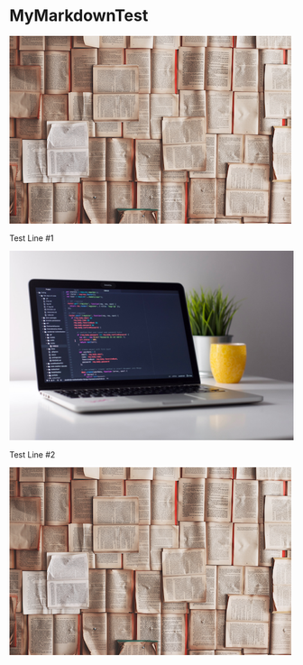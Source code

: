 # MyMarkdownTest

![img](test1.png)

Test Line #1

![img](test.jpg)

Test Line #2

![Test Folder](assets/test1.png)
<!--stackedit_data:
eyJoaXN0b3J5IjpbLTE1NDE3MjEzMDAsLTEwNTkyMzQzMDYsNT
M4Mzc0MDIyLDE4NDkwNjY1OTBdfQ==
-->